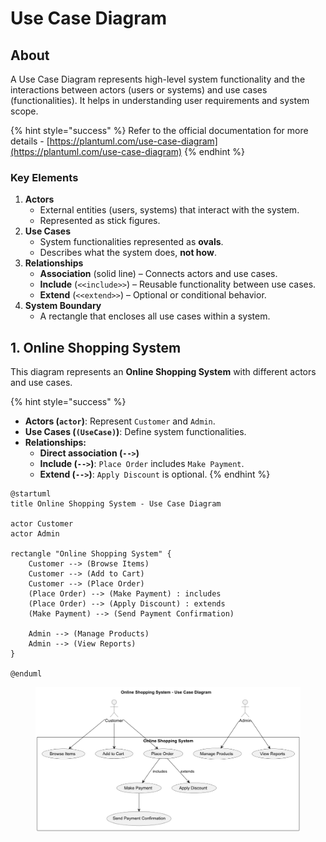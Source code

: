 # Use Case Diagram

## About

A Use Case Diagram represents high-level system functionality and the interactions between actors (users or systems) and use cases (functionalities). It helps in understanding user requirements and system scope.

{% hint style="success" %}
Refer to the official documentation for more details - [https://plantuml.com/use-case-diagram](https://plantuml.com/use-case-diagram)
{% endhint %}

### **Key Elements**

1. **Actors**&#x20;
   * External entities (users, systems) that interact with the system.
   * Represented as stick figures.
2. **Use Cases**&#x20;
   * System functionalities represented as **ovals**.
   * Describes what the system does, **not how**.
3. **Relationships**&#x20;
   * **Association** (solid line) – Connects actors and use cases.
   * **Include** (`<<include>>`) – Reusable functionality between use cases.
   * **Extend** (`<<extend>>`) – Optional or conditional behavior.
4. **System Boundary**&#x20;
   * A rectangle that encloses all use cases within a system.

## 1. Online Shopping System

This diagram represents an **Online Shopping System** with different actors and use cases.

{% hint style="success" %}
* **Actors (`actor`)**: Represent `Customer` and `Admin`.
* **Use Cases (`(UseCase)`)**: Define system functionalities.
* **Relationships:**
  * **Direct association (`-->`)**
  * **Include (`-->`)**: `Place Order` includes `Make Payment`.
  * **Extend (`-->`)**: `Apply Discount` is optional.
{% endhint %}

```plant-uml
@startuml
title Online Shopping System - Use Case Diagram

actor Customer
actor Admin

rectangle "Online Shopping System" {
    Customer --> (Browse Items)
    Customer --> (Add to Cart)
    Customer --> (Place Order)
    (Place Order) --> (Make Payment) : includes
    (Place Order) --> (Apply Discount) : extends
    (Make Payment) --> (Send Payment Confirmation)

    Admin --> (Manage Products)
    Admin --> (View Reports)
}

@enduml
```

<figure><img src="../../../../.gitbook/assets/plantuml-use-case-diagram-1.png" alt=""><figcaption></figcaption></figure>









